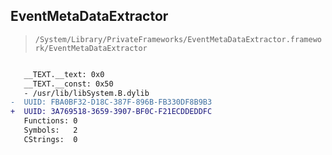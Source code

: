 ## EventMetaDataExtractor

> `/System/Library/PrivateFrameworks/EventMetaDataExtractor.framework/EventMetaDataExtractor`

```diff

   __TEXT.__text: 0x0
   __TEXT.__const: 0x50
   - /usr/lib/libSystem.B.dylib
-  UUID: FBA0BF32-D18C-387F-896B-FB330DF8B9B3
+  UUID: 3A769518-3659-3907-BF0C-F21ECDDEDDFC
   Functions: 0
   Symbols:   2
   CStrings:  0

```
